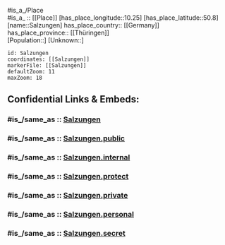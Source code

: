 ﻿---
confidential: public
isDeleted: false
location:
- 50.8
- 10.25
mapmarker: city
mapzoom:
- 7
- 12
SpocWebEntityId: 33902
tags:
- geo/City
type: City
---

#is_a_/Place  
#is_a_ :: [[Place]] 
[has_place_longitude::10.25] 
[has_place_latitude::50.8] 
[name::Salzungen] 
has_place_country:: [[Germany]]  
has_place_province:: [[Thüringen]]  
[Population::] 
[Unknown::] 


```leaflet
id: Salzungen
coordinates: [[Salzungen]] 
markerFile: [[Salzungen]] 
defaultZoom: 11 
maxZoom: 18
```


## Confidential Links & Embeds: 

### #is_/same_as :: [Salzungen](/_Standards/Earth/Continent/Europe/Europe~Central/Germany/Germany~East/Thüringen/counties~TH/Wartburgkreis/cities~Wartburgkreis/Bad_Salzungen/City/Salzungen.md) 

### #is_/same_as :: [Salzungen.public](/_public/Earth/Continent/Europe/Europe~Central/Germany/Germany~East/Thüringen/counties~TH/Wartburgkreis/cities~Wartburgkreis/Bad_Salzungen/City/Salzungen.public.md) 

### #is_/same_as :: [Salzungen.internal](/_internal/Earth/Continent/Europe/Europe~Central/Germany/Germany~East/Thüringen/counties~TH/Wartburgkreis/cities~Wartburgkreis/Bad_Salzungen/City/Salzungen.internal.md) 

### #is_/same_as :: [Salzungen.protect](/_protect/Earth/Continent/Europe/Europe~Central/Germany/Germany~East/Thüringen/counties~TH/Wartburgkreis/cities~Wartburgkreis/Bad_Salzungen/City/Salzungen.protect.md) 

### #is_/same_as :: [Salzungen.private](/_private/Earth/Continent/Europe/Europe~Central/Germany/Germany~East/Thüringen/counties~TH/Wartburgkreis/cities~Wartburgkreis/Bad_Salzungen/City/Salzungen.private.md) 

### #is_/same_as :: [Salzungen.personal](/_personal/Earth/Continent/Europe/Europe~Central/Germany/Germany~East/Thüringen/counties~TH/Wartburgkreis/cities~Wartburgkreis/Bad_Salzungen/City/Salzungen.personal.md) 

### #is_/same_as :: [Salzungen.secret](/_secret/Earth/Continent/Europe/Europe~Central/Germany/Germany~East/Thüringen/counties~TH/Wartburgkreis/cities~Wartburgkreis/Bad_Salzungen/City/Salzungen.secret.md)


